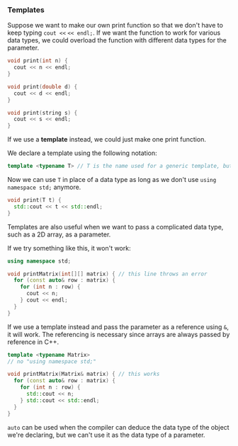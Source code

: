 <!-- # [Link to video.]() -->

### Templates
 
Suppose we want to make our own print function so that we don't have to keep typing `cout <<` `<< endl;`. If we want the function to work for various data types, we could overload the function with different data types for the parameter.

```cpp
void print(int n) {
  cout << n << endl;
}

void print(double d) {
  cout << d << endl;
}

void print(string s) {
  cout << s << endl;
}
```

If we use a **template** instead, we could just make one print function.

We declare a template using the following notation:

```cpp
template <typename T> // T is the name used for a generic template, but we can give it any name we want
```

Now we can use `T` in place of a data type as long as we don't use `using namespace std;` anymore.

```cpp
void print(T t) {
  std::cout << t << std::endl;
}
```

Templates are also useful when we want to pass a complicated data type, such as a 2D array, as a parameter.

If we try something like this, it won't work:

```cpp
using namespace std;

void printMatrix(int[][] matrix) { // this line throws an error
  for (const auto& row : matrix) {
    for (int n : row) {
      cout << n;
    } cout << endl;
  }
}
```

If we use a template instead and pass the parameter as a reference using `&`, it will work. The referencing is necessary since arrays are always passed by reference in C++.

```cpp
template <typename Matrix> 
// no "using namespace std;"

void printMatrix(Matrix& matrix) { // this works
  for (const auto& row : matrix) {
    for (int n : row) {
      std::cout << n;
    } std::cout << std::endl;
  }
}
```

`auto` can be used when the compiler can deduce the data type of the object we're declaring, but we can't use it as the data type of a parameter.
